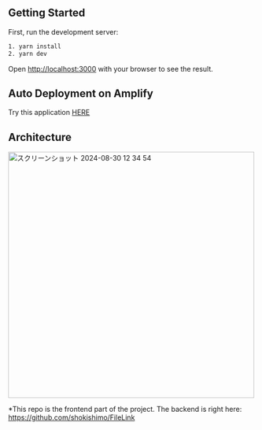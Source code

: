 ## Getting Started

First, run the development server:

```bash
1. yarn install
2. yarn dev
```

Open [http://localhost:3000](http://localhost:3000) with your browser to see the result.

## Auto Deployment on Amplify
Try this application [HERE](https://www.filelink.cloud/)

## Architecture
<img width="500" alt="スクリーンショット 2024-08-30 12 34 54" src="https://github.com/user-attachments/assets/1464d733-4322-4b46-9855-4bfd19c7745d">

*This repo is the frontend part of the project. The backend is right here: https://github.com/shokishimo/FileLink

